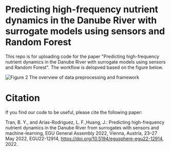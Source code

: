 # Predicting high-frequency nutrient dynamics in the Danube River with surrogate models using sensors and Random Forest

This repo is for uploading code for the paper "Predicting high-frequency nutrient dynamics in the Danube River with surrogate models using sensors and Random Forest". The workflow is delopved based on the figure below.

![Figure 2  The overview of data preprocessing and framework](https://user-images.githubusercontent.com/102971821/169493405-6a1576b1-dd43-4eff-9419-69be62ffa5f5.JPG)

# Citation
If you find our code to be useful, please cite the following paper:

Tran, B. Y., and Arias-Rodriguez, L. F.,Huang, J.: Predicting high-frequency nutrient dynamics in the Danube River from surrogates with sensors and machine-learning, EGU General Assembly 2022, Vienna, Austria, 23–27 May 2022, EGU22-12914, https://doi.org/10.5194/egusphere-egu22-12914, 2022.

